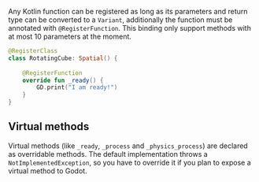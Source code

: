 Any Kotlin function can be registered as long as its parameters and return type can be converted to a 
`Variant`, additionally the function must be annotated with `@RegisterFunction`. This binding only support 
methods with at most 10 parameters at the moment.

```kotlin
@RegisterClass
class RotatingCube: Spatial() {
    
    @RegisterFunction  
    override fun _ready() {
        GD.print("I am ready!")
    }
}
```

## Virtual methods
Virtual methods (like `_ready`, `_process` and `_physics_process`) are declared as overridable methods. The default implementation throws a `NotImplementedException`, so you have to override it if you plan to expose a virtual method to Godot.